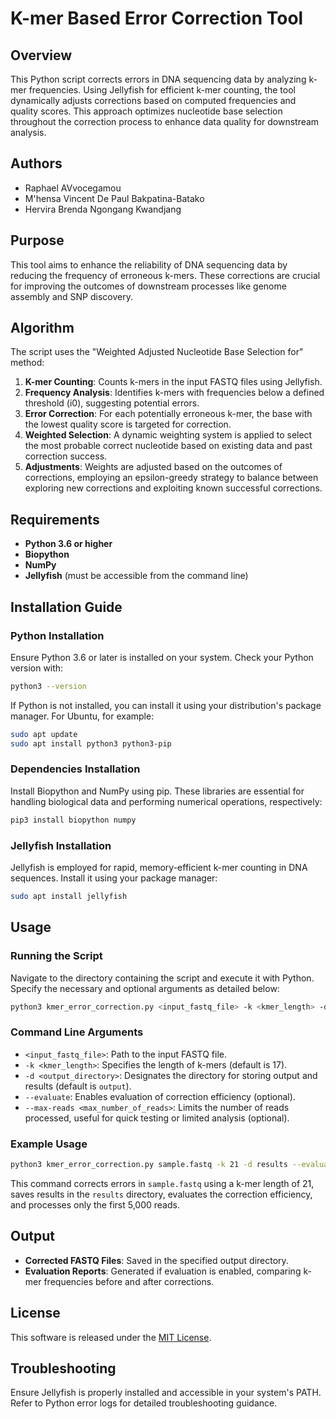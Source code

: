 
# K-mer Based Error Correction Tool

## Overview
This Python script corrects errors in DNA sequencing data by analyzing k-mer frequencies. Using Jellyfish for efficient k-mer counting, the tool dynamically adjusts corrections based on computed frequencies and quality scores. This approach optimizes nucleotide base selection throughout the correction process to enhance data quality for downstream analysis.


## Authors
- Raphael AVvocegamou
- M'hensa Vincent De Paul Bakpatina-Batako
- Hervira Brenda Ngongang Kwandjang

## Purpose
This tool aims to enhance the reliability of DNA sequencing data by reducing the frequency of erroneous k-mers. These corrections are crucial for improving the outcomes of downstream processes like genome assembly and SNP discovery.

## Algorithm
The script uses the "Weighted Adjusted Nucleotide Base Selection for" method:
1. **K-mer Counting**: Counts k-mers in the input FASTQ files using Jellyfish.
2. **Frequency Analysis**: Identifies k-mers with frequencies below a defined threshold (i0), suggesting potential errors.
3. **Error Correction**: For each potentially erroneous k-mer, the base with the lowest quality score is targeted for correction.
4. **Weighted Selection**: A dynamic weighting system is applied to select the most probable correct nucleotide based on existing data and past correction success.
5. **Adjustments**: Weights are adjusted based on the outcomes of corrections, employing an epsilon-greedy strategy to balance between exploring new corrections and exploiting known successful corrections.

## Requirements

- **Python 3.6 or higher**
- **Biopython**
- **NumPy**
- **Jellyfish** (must be accessible from the command line)

## Installation Guide

### Python Installation

Ensure Python 3.6 or later is installed on your system. Check your Python version with:

```bash
python3 --version
```

If Python is not installed, you can install it using your distribution's package manager. For Ubuntu, for example:

```bash
sudo apt update
sudo apt install python3 python3-pip
```

### Dependencies Installation

Install Biopython and NumPy using pip. These libraries are essential for handling biological data and performing numerical operations, respectively:

```bash
pip3 install biopython numpy
```

### Jellyfish Installation

Jellyfish is employed for rapid, memory-efficient k-mer counting in DNA sequences. Install it using your package manager:

```bash
sudo apt install jellyfish
```

## Usage

### Running the Script

Navigate to the directory containing the script and execute it with Python. Specify the necessary and optional arguments as detailed below:

```bash
python3 kmer_error_correction.py <input_fastq_file> -k <kmer_length> -d <output_directory> --evaluate --max-reads <max_number_of_reads>
```

### Command Line Arguments

- `<input_fastq_file>`: Path to the input FASTQ file.
- `-k <kmer_length>`: Specifies the length of k-mers (default is 17).
- `-d <output_directory>`: Designates the directory for storing output and results (default is `output`).
- `--evaluate`: Enables evaluation of correction efficiency (optional).
- `--max-reads <max_number_of_reads>`: Limits the number of reads processed, useful for quick testing or limited analysis (optional).

### Example Usage

```bash
python3 kmer_error_correction.py sample.fastq -k 21 -d results --evaluate --max-reads 5000
```

This command corrects errors in `sample.fastq` using a k-mer length of 21, saves results in the `results` directory, evaluates the correction efficiency, and processes only the first 5,000 reads.

## Output
- **Corrected FASTQ Files**: Saved in the specified output directory.
- **Evaluation Reports**: Generated if evaluation is enabled, comparing k-mer frequencies before and after corrections.

## License
This software is released under the [MIT License](LICENSE.md).

## Troubleshooting
Ensure Jellyfish is properly installed and accessible in your system's PATH. Refer to Python error logs for detailed troubleshooting guidance.

